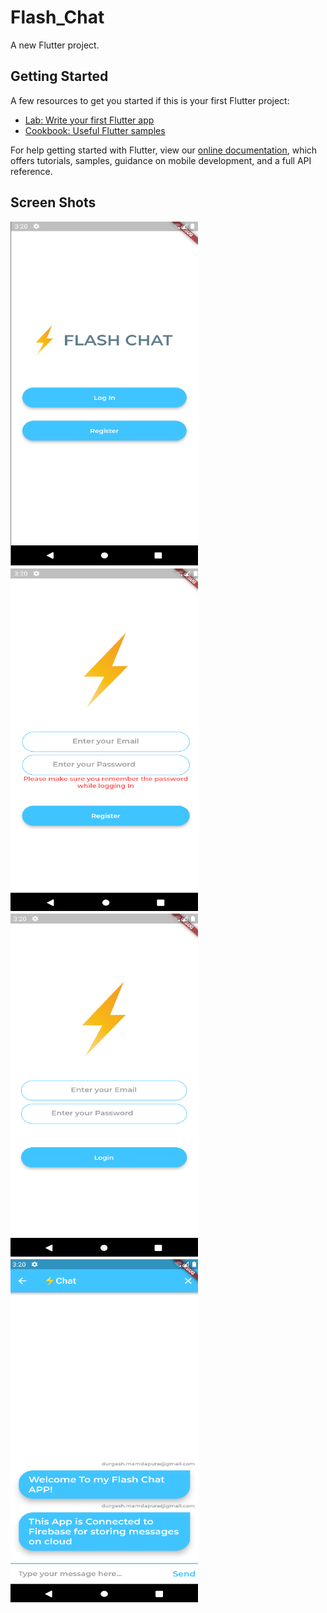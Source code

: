 # Flash_Chat

A new Flutter project.

## Getting Started

A few resources to get you started if this is your first Flutter project:

- [Lab: Write your first Flutter app](https://flutter.dev/docs/get-started/codelab)
- [Cookbook: Useful Flutter samples](https://flutter.dev/docs/cookbook)

For help getting started with Flutter, view our
[online documentation](https://flutter.dev/docs), which offers tutorials,
samples, guidance on mobile development, and a full API reference.
## Screen Shots
<img src="/welcome_screen.png" width="300" height="550"><img src="/register_screen.png" width="300" height="550"><img src="/login_screen.png" width="300" height="550"><img src="/chat_screen.png" width="300" height="550">

